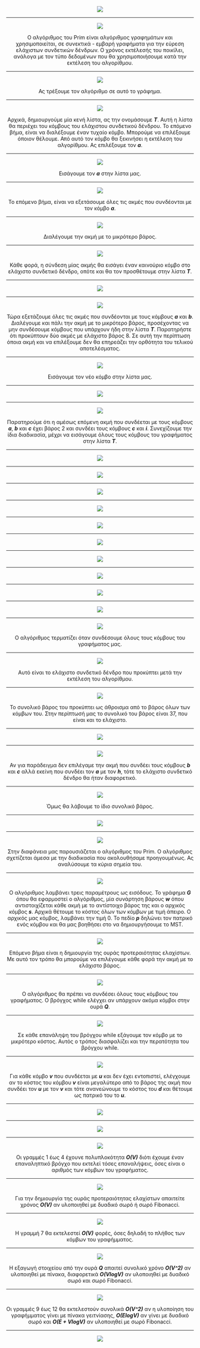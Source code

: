 <div align="center">
  <img src="./img/Slide1.png">
  <hr />

  <img src="./img/Slide2.png">
  <br/>
  <p >Ο αλγόριθμος του Prim είναι αλγόριθμος γραφημάτων και χρησιμοποιείται, σε συνεκτικά - εμβαρή γραφήματα για την εύρεση ελάχιστων συνδετικών δένδρων. Ο χρόνος εκτέλεσής του ποικίλει, ανάλογα με τον τύπο δεδομένων που θα χρησιμοποιήσουμε κατά την εκτέλεση του αλγορίθμου.</p>
  <hr />

  <img src="./img/Slide3.png">
  <br/>
  <p>Ας τρέξουμε τον αλγόριθμο σε αυτό το γράφημα.</p>
  <hr />

  <img src="./img/Slide4.png">
  <br/>
  <p>Αρχικά, δημιουργούμε μία κενή λίστα, ας την ονομάσουμε <strong><em>T</em></strong>. Αυτή η λίστα θα περιέχει του κόμβους του ελάχιστου συνδετικού δένδρου. Το επόμενο βήμα, είναι να διαλέξουμε έναν τυχαίο κόμβο. Μπορούμε να επιλέξουμε όποιον θέλουμε. Από αυτό τον κόμβο θα ξεκινήσει η εκτέλεση του αλγορίθμου. Ας επιλέξουμε τον <strong><em>a</em></strong>.</p>
  <hr />

  <img src="./img/Slide5.png">
  <br/>
  <p>Εισάγουμε τον <strong><em>a</em></strong> στην λίστα μας.</p>
  <hr />

  <img src="./img/Slide6.png">
  <br/>
  <p>Το επόμενο βήμα, είναι να εξετάσουμε όλες τις ακμές που συνδέονται με τον κόμβο <strong><em>a</em></strong>.</p>
  <hr />

  <img src="./img/Slide7.png">
  <br/>
  <p>Διαλέγουμε την ακμή με το μικρότερο βάρος.</p>
  <hr />

  <img src="./img/Slide8.png">
  <br/>
  <p>Κάθε φορά, η σύνδεση μίας ακμής θα εισάγει έναν καινούριο κόμβο στο ελάχιστο συνδετικό δένδρο, οπότε και θα τον προσθέτουμε στην λίστα <strong><em>T</em></strong>.</p>
  <hr />

  <img src="./img/Slide9.png">
  <br/>
  <p></p>
  <hr />

  <img src="./img/Slide10.png">
  <br/>
  <p>Τώρα εξετάζουμε όλες τις ακμές που συνδέονται με τους κόμβους <strong><em>a</em></strong> και <strong><em>b</em></strong>. Διαλέγουμε και πάλι την ακμή με το μικρότερο βάρος, προσέχοντας να μην συνδέσουμε κόμβους που υπάρχουν ήδη στην λίστα <strong><em>T</em></strong>. Παρατηρήστε ότι προκύπτουν δύο ακμές με ελάχιστο βάρος 8. Σε αυτή την περίπτωση όποια ακμή και να επιλέξουμε δεν θα επηρεάζει την ορθότητα του τελικού αποτελέσματος.</p>
  <hr />

  <img src="./img/Slide11.png">
  <br/>
  <p>Εισάγουμε τον νέο κόμβο στην λίστα μας.</p>
  <hr />

  <img src="./img/Slide12.png">
  <br/>
  <p></p>
  <hr />

  <img src="./img/Slide13.png">
  <br/>
  <p>Παρατηρούμε ότι η αμέσως επόμενη ακμή που συνδέεται με τους κόμβους <strong><em>a</em></strong>, <strong><em>b</em></strong> και <strong><em>c</em></strong> έχει βάρος 2 και συνδέει τους κόμβους <strong><em>c</em></strong> και <strong><em>i</em></strong>. Συνεχίζουμε την ίδια διαδικασία, μέχρι να εισάγουμε όλους τους κόμβους του γραφήματος στην λίστα <strong><em>T</em></strong>.</p>
  <hr />

  <img src="./img/Slide14.png">
  <br/>
  <p></p>
  <hr />

  <img src="./img/Slide15.png">
  <br/>
  <p></p>
  <hr />

  <img src="./img/Slide16.png">
  <br/>
  <p></p>
  <hr />

  <img src="./img/Slide17.png">
  <br/>
  <p></p>
  <hr />

  <img src="./img/Slide18.png">
  <br/>
  <p></p>
  <hr />

  <img src="./img/Slide19.png">
  <br/>
  <p></p>
  <hr />

  <img src="./img/Slide20.png">
  <br/>
  <p></p>
  <hr />

  <img src="./img/Slide21.png">
  <br/>
  <p></p>
  <hr />

  <img src="./img/Slide22.png">
  <br/>
  <p></p>
  <hr />

  <img src="./img/Slide23.png">
  <br/>
  <p></p>
  <hr />

  <img src="./img/Slide24.png">
  <br/>
  <p>Ο αλγόριθμος τερματίζει όταν συνδέσουμε όλους τους κόμβους του γραφήματος μας.</p>
  <hr />

  <img src="./img/Slide25.png">
  <br/>
  <p>Αυτό είναι το ελάχιστο συνδετικό δένδρο που προκύπτει μετά την εκτέλεση του αλγορίθμου.</p>
  <hr />

  <img src="./img/Slide26.png">
  <br/>
  <p>Το συνολικό βάρος του προκύπτει ως άθροισμα από το βάρος όλων των κόμβων του. Στην περίπτωσή μας το συνολικό του βάρος είναι 37, που είναι και το ελάχιστο.</p>
  <hr />

  <img src="./img/Slide27.png">
  <br/>
  <p></p>
  <hr />

  <img src="./img/Slide28.png">
  <br/>
  <p>Αν για παράδειγμα δεν επιλέγαμε την ακμή που συνδέει τους κόμβους <strong><em>b</em></strong> και <strong><em>c</em></strong> αλλά εκείνη που συνδέει τον <strong><em>a</em></strong> με τον <strong><em>h</em></strong>, τότε το ελάχιστο συνδετικό δένδρο θα ήταν διαφορετικό.</p>
  <hr />

  <img src="./img/Slide29.png">
  <br/>
  <p>Όμως θα λάβουμε το ίδιο συνολικό βάρος.</p>
  <hr />

  <img src="./img/Slide30.png">
  <br/>
  <p></p>
  <hr />

  <img src="./img/Slide31.png">
  <br/>
  <p>Στην διαφάνεια μας παρουσιάζεται ο αλγόριθμος του Prim. Ο αλγόριθμος σχετίζεται άμεσα με την διαδικασία που ακολουθήσαμε προηγουμένως. Ας αναλύσουμε τα κύρια σημεία του.</p>
  <hr />

  <img src="./img/Slide32.png">
  <br/>
  <p>Ο αλγόριθμος λαμβάνει τρεις παραμέτρους ως εισόδους. Το γράφημα <strong><em>G</em></strong> όπου θα εφαρμοστεί ο αλγόριθμος, μία συνάρτηση βάρους <strong><em>w</em></strong> όπου αντιστοιχίζεται κάθε ακμή με το αντίστοιχο βάρος της και ο αρχικός κόμβος <strong><em>s</em></strong>. Αρχικά θέτουμε το κόστος όλων των κόμβων με τιμή άπειρο. Ο αρχικός μας κόμβος, λαμβάνει την τιμή 0. Το πεδίο <strong><em>p</em></strong> δηλώνει τον πατρικό ενός κόμβου και θα μας βοηθήσει στο να δημιουργήσουμε το MST.</p>
  <hr />

  <img src="./img/Slide33.png">
  <br/>
  <p>Επόμενο βήμα είναι η δημιουργία της ουράς προτεραιότητας ελαχίστων. Με αυτό τον τρόπο θα μπορούμε να επιλέγουμε κάθε φορά την ακμή με το ελάχιστο βάρος.</p>
  <hr />

  <img src="./img/Slide34.png">
  <br/>
  <p>Ο αλγόριθμος θα πρέπει να συνδέσει όλους τους κόμβους του γραφήματος. Ο βρόγχος while ελέγχει αν υπάρχουν ακόμα κόμβοι στην ουρά <strong><em>Q</em></strong>.</p>
  <hr />

  <img src="./img/Slide35.png">
  <br/>
  <p>Σε κάθε επανάληψη του βρόγχου while εξάγουμε τον κόμβο με το μικρότερο κόστος. Αυτός ο τρόπος διασφαλίζει και την περατότητα του βρόγχου while.</p>
  <hr />

  <img src="./img/Slide36.png">
  <br/>
  <p>Για κάθε κόμβο <strong><em>v</em></strong> που συνδέεται με <strong><em>u</em></strong> και δεν έχει εντοπιστεί, ελέγχουμε αν το κόστος του κόμβου <strong><em>v</em></strong> είναι μεγαλύτερο από το βάρος της ακμή που συνδέει τον <strong><em>u</em></strong> με τον <strong><em>v</em></strong> και τότε ανανεώνουμε το κόστος του <strong><em>d</em></strong> και θέτουμε ως πατρικό του το <strong><em>u</em></strong>.</p>
  <hr />

  <img src="./img/Slide37.png">
  <br/>
  <p></p>
  <hr />

  <img src="./img/Slide38.png">
  <br/>
  <p></p>
  <hr />

  <img src="./img/Slide39.png">
  <br/>
  <p>Οι γραμμές 1 έως 4 έχουνε πολυπλοκότητα <strong><em>O(V)</em></strong> διότι έχουμε έναν επαναληπτικό βρόγχο που εκτελεί τόσες επαναλήψεις, όσες είναι ο αριθμός των κόμβων του γραφήματος.</p>
  <hr />

  <img src="./img/Slide40.png">
  <br/>
  <p>Για την δημιουργία της ουράς προτεραιότητας ελαχίστων απαιτείτε χρόνος <strong><em>O(V)</em></strong> αν υλοποιηθεί με δυαδικό σωρό ή σωρό Fibonacci.</p>
  <hr />

  <img src="./img/Slide41.png">
  <br/>
  <p>Η γραμμή 7 θα εκτελεστεί <strong><em>O(V)</em></strong> φορές, όσες δηλαδή το πλήθος των κόμβων του γραφήμματος.</p>
  <hr />

  <img src="./img/Slide42.png">
  <br/>
  <p>Η εξαγωγή στοιχείου από την ουρά <strong><em>Q</em></strong> απαιτεί συνολικό χρόνο <strong><em>O(V^2)</em></strong> αν υλοποιηθεί με πίνακα, διαφορετικά <strong><em>O(VlogV)</em></strong> αν υλοποιηθεί με δυαδικό σωρό και σωρό Fibonacci.</p>
  <hr />

  <img src="./img/Slide43.png">
  <br/>
  <p>Οι γραμμές 9 έως 12 θα εκτελεστούν συνολικά <strong><em>O(V^2)</em></strong> αν η υλοποίηση του γραφήμματος γίνει με πίνακα γειτνίασης, <strong><em>O(ElogV)</em></strong> αν γίνει με δυαδικό σωρό και <strong><em>O(E + VlogV)</em></strong> αν υλοποιηθεί με σωρό Fibonacci.</p>
  <hr />

  <img src="./img/Slide44.png">
  <br/>
</div>
